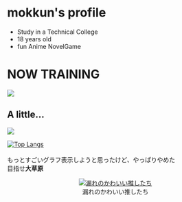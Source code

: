 <p align="center">

# mokkun's profile

- Study in a Technical College
- 18 years old
- fun Anime NovelGame
# NOW TRAINING
<img src="https://skillicons.dev/icons?i=html,css,js,ts,react,nodejs,ae" /> <br/>

## A little...
<img src="https://skillicons.dev/icons?i=arduino,blender,bootstrap,express,git,github,linux,raspberrypi," /> <br/>

[![Top Langs](https://github-readme-stats.vercel.app/api/top-langs/?username=mokkun55&theme=default&show_icons=true&layout=compact)](https://github.com/mo-ri-regen/github-readme-stats) <br/><br/>
もっとすごいグラフ表示しようと思ったけど、やっぱりやめた <br/>
目指せ**大草原**
</p>

<p align="center">
  <a href="https://ibb.co/vvtwC6j"><img src="https://i.ibb.co/G3hxf45/git-me.png" alt="漏れのかわいい推したち" border="0"></a>
  <br>漏れのかわいい推したち</br>
</p>
